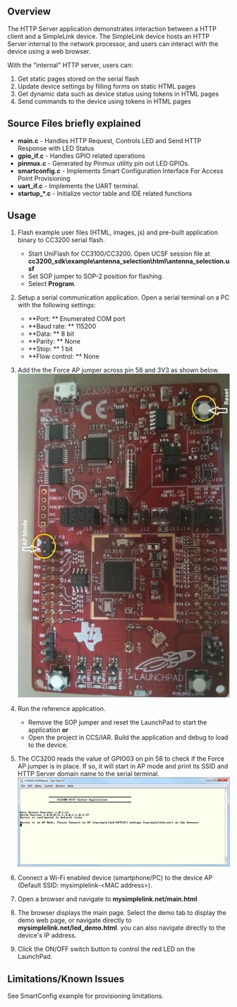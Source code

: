 ## Overview

The HTTP Server application demonstrates interaction between a HTTP
client and a SimpleLink device. The SimpleLink device hosts an
HTTP Server internal to the network processor, and users can interact with the device using a web browser.

With the "internal" HTTP server, users can:

1.  Get static pages stored on the serial flash
2.  Update device settings by filling forms on static HTML pages
3.  Get dynamic data such as device status using tokens in HTML
    pages
4.  Send commands to the device using tokens in HTML pages

## Source Files briefly explained

  - **main.c** - Handles HTTP Request, Controls LED and Send HTTP Response
    with LED Status
  - **gpio\_if.c** - Handles GPIO related operations
  - **pinmux.c** - Generated by Pinmux utility pin out LED GPIOs.
  - **smartconfig.c** - Implements Smart Configuration Interface For Access
    Point Provisioning
  - **uart\_if.c** - Implements the UART terminal.
- **startup\_\*.c** - Initialize vector table and IDE related functions

## Usage

1. Flash example user files (HTML, images, js) and pre-built application binary to CC3200 serial flash.
	- Start UniFlash for CC3100/CC3200. Open UCSF session file at **cc3200\_sdk\\example\\antenna\_selection\\html\\antenna\_selection.usf**
	- Set SOP jumper to SOP-2 position for flashing.
	- Select **Program**. 
2. Setup a serial communication application. Open a serial terminal on a PC with the following settings:
	- **Port: ** Enumerated COM port
	- **Baud rate: ** 115200
	- **Data: ** 8 bit
	- **Parity: ** None
	- **Stop: ** 1 bit
	- **Flow control: ** None
3.  Add the the Force AP jumper across pin 58 and 3V3 as shown below.<br>
	![](../../docs/images/httpserver1.png) 
4. Run the reference application.
	- Remove the SOP jumper and reset the LaunchPad to start the application **or**
    - Open the project in CCS/IAR. Build the application and debug to load to the device.
5. The CC3200 reads the value of GPIO03 on pin 58 to check if the Force AP jumper is in place. If so, it will start in AP mode and print its SSID and HTTP Server domain name to the serial terminal.<br>
![](../../docs/images/httpserver2.png) 

6. Connect a Wi-Fi enabled device (smartphone/PC) to the device AP (Default SSID: mysimplelink-<MAC address\>).
7. Open a browser and navigate to **mysimplelink.net/main.html**
8. The browser displays the main page. Select the demo tab to display the demo web page, or navigate directly to **mysimplelink.net/led\_demo.html**. you can also navigate directly to the device's IP address.
9. Click the ON/OFF switch button to control the red LED on the LaunchPad.

## Limitations/Known Issues

See SmartConfig example for provisioning limitations.